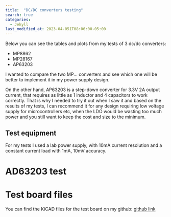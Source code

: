 ```yaml
---
title:  "DC/DC converters testing"
search: true
categories: 
  - Jekyll
last_modified_at: 2023-04-051T08:06:00-05:00
---
```



Below you can see the tables and plots from my tests of 3 dc/dc converters: 
* MP8862
* MP28167
* AP63203

I wanted to compare the two MP... converters and see which one will be better to implement it in my power supply design. 

On the other hand, AP63203 is a step-down converter for 3.3V 2A output current, that requires as little as 1 inductor and 4 capacitors to work correctly.
That is why I needed to try it out when I saw it and based on the results of my tests, I can recommend it for any design requiring low voltage supply
for microcontrollers etc, when the LDO would be wasting too much power and you still want to keep the cost and size to the minimum.


## Test equipment
For my tests I used a lab power supply, with 10mA current resolution and a constant current load with 1mA, 10mV accuracy. 


# AD63203 test


# Test board files
You can find the KiCAD files for the test board on my github:
[github link](https://github.com/411568/MP28167-MP8862_test_board)
